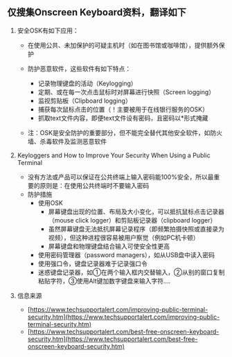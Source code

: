 ## 仅搜集Onscreen Keyboard资料，翻译如下

1. 安全OSK有如下应用：
	- 在使用公共、未加保护的可疑主机时（如在图书馆或咖啡馆），提供额外保护
	- 防护恶意软件，这些软件有如下特点：
		- 记录物理键盘的活动（Keylogging）
		- 定期、或在每一次点击鼠标时对屏幕进行快照（Screen logging）
		- 监视剪贴板（Clipboard logging）
		- 捕获每次鼠标点击的位置（！主要被用于在线银行服务的OSK）
		- 抓取text文件内容，即便text文件设有密码，且密码以*形式掩藏
	

	- 注：OSK是安全防护的重要部分，但不能完全替代其他安全软件，如防火墙、杀毒软件及监测恶意软件




2.  Keyloggers and How to Improve Your Security When Using a Public Terminal
	-  没有方法或产品可以保证在公共终端上输入密码能100%安全，所以最重要的原则是：在使用公共终端时不要输入密码
	-  防护措施
		-  使用OSK
			-  屏幕键盘出现的位置、布局及大小变化，可以抵抗鼠标点击记录器（mouse click logger）和剪贴板记录器（clipboard logger）
			-  虽然屏幕键盘无法抵抗屏幕记录程序（即频繁拍摄快照或直接录为视频），但这种进程很容易被用户察觉（例如PC机卡顿）
			-  屏幕键盘和物理键盘结合输入可使安全性更高
		-  使用密码管理器（password managers），如从USB盘中读入密码
		-  使用强口令，键盘记录器难于记录强口令
		-  迷惑键盘记录器，如①在两个输入框内交替输入，②从别的窗口复制粘贴字符，③使用Alt键加数字键盘来输入字符....
		





3. 信息来源
	-  [https://www.techsupportalert.com/improving-public-terminal-security.htm](https://www.techsupportalert.com/improving-public-terminal-security.htm)
	-  [https://www.techsupportalert.com/best-free-onscreen-keyboard-security.htm](https://www.techsupportalert.com/best-free-onscreen-keyboard-security.htm)

